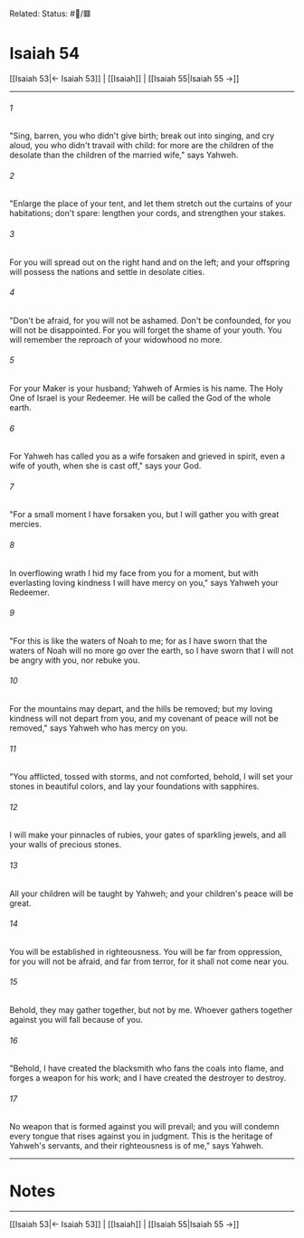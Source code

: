 Related:
Status: #📖/🟥
# Isaiah 54

[[Isaiah 53|← Isaiah 53]] | [[Isaiah]] | [[Isaiah 55|Isaiah 55 →]]
***



###### 1 
"Sing, barren, you who didn't give birth; break out into singing, and cry aloud, you who didn't travail with child: for more are the children of the desolate than the children of the married wife," says Yahweh. 

###### 2 
"Enlarge the place of your tent, and let them stretch out the curtains of your habitations; don't spare: lengthen your cords, and strengthen your stakes. 

###### 3 
For you will spread out on the right hand and on the left; and your offspring will possess the nations and settle in desolate cities. 

###### 4 
"Don't be afraid, for you will not be ashamed. Don't be confounded, for you will not be disappointed. For you will forget the shame of your youth. You will remember the reproach of your widowhood no more. 

###### 5 
For your Maker is your husband; Yahweh of Armies is his name. The Holy One of Israel is your Redeemer. He will be called the God of the whole earth. 

###### 6 
For Yahweh has called you as a wife forsaken and grieved in spirit, even a wife of youth, when she is cast off," says your God. 

###### 7 
"For a small moment I have forsaken you, but I will gather you with great mercies. 

###### 8 
In overflowing wrath I hid my face from you for a moment, but with everlasting loving kindness I will have mercy on you," says Yahweh your Redeemer. 

###### 9 
"For this is like the waters of Noah to me; for as I have sworn that the waters of Noah will no more go over the earth, so I have sworn that I will not be angry with you, nor rebuke you. 

###### 10 
For the mountains may depart, and the hills be removed; but my loving kindness will not depart from you, and my covenant of peace will not be removed," says Yahweh who has mercy on you. 

###### 11 
"You afflicted, tossed with storms, and not comforted, behold, I will set your stones in beautiful colors, and lay your foundations with sapphires. 

###### 12 
I will make your pinnacles of rubies, your gates of sparkling jewels, and all your walls of precious stones. 

###### 13 
All your children will be taught by Yahweh; and your children's peace will be great. 

###### 14 
You will be established in righteousness. You will be far from oppression, for you will not be afraid, and far from terror, for it shall not come near you. 

###### 15 
Behold, they may gather together, but not by me. Whoever gathers together against you will fall because of you. 

###### 16 
"Behold, I have created the blacksmith who fans the coals into flame, and forges a weapon for his work; and I have created the destroyer to destroy. 

###### 17 
No weapon that is formed against you will prevail; and you will condemn every tongue that rises against you in judgment. This is the heritage of Yahweh's servants, and their righteousness is of me," says Yahweh.

---
# Notes


***
[[Isaiah 53|← Isaiah 53]] | [[Isaiah]] | [[Isaiah 55|Isaiah 55 →]]
